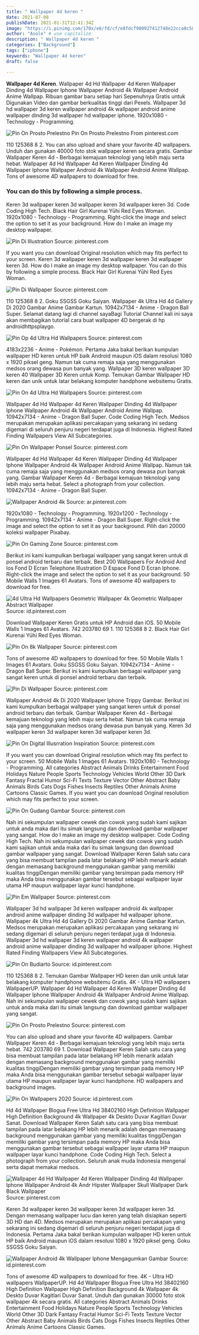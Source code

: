 ```yaml
---
title: " Wallpaper 4d keren "
date: 2021-07-08
publishDate: 2021-01-31T12:41:34Z
image: "https://i.pinimg.com/170x/e8/fd/cf/e8fdcf900927412748e22cca0c58d914.jpg"
author: "Asole" # use capitalize
description: " Wallpaper 4d keren "
categories: ["Background"]
tags: ["iphone"]
keywords: "Wallpaper 4d keren"
draft: false

---
```



**Wallpaper 4d Keren**. Wallpaper 4d Hd Wallpaper 4d Keren Wallpaper Dinding 4d Wallpaper Iphone Wallpaper Android 4k Wallpaper Android Anime Wallpap. Ribuan gambar baru setiap hari Sepenuhnya Gratis untuk Digunakan Video dan gambar berkualitas tinggi dari Pexels. Wallpaper 3d hd wallpaper 3d keren wallpaper android 4k wallpaper android anime wallpaper dinding 3d wallpaper hd wallpaper iphone. 1920x1080 - Technology - Programming.

![Pin On Prosto Prelestno](https://i.pinimg.com/originals/7b/48/c5/7b48c593f9b23fb4123fb20939502be0.jpg "Pin On Prosto Prelestno")
Pin On Prosto Prelestno From pinterest.com


110 125368 8 2. You can also upload and share your favorite 4D wallpapers. Unduh dan gunakan 40000 foto stok wallpaper keren secara gratis. Gambar Wallpaper Keren 4d - Berbagai kemajuan teknologi yang lebih maju serta hebat. Wallpaper 4d Hd Wallpaper 4d Keren Wallpaper Dinding 4d Wallpaper Iphone Wallpaper Android 4k Wallpaper Android Anime Wallpap. Tons of awesome 4D wallpapers to download for free.

### You can do this by following a simple process.

Keren 3d wallpaper keren 3d wallpaper keren 3d wallpaper keren 3d. Code Coding High Tech. Black Hair Girl Kurenai Yūhi Red Eyes Woman. 1920x1080 - Technology - Programming. Right-click the image and select the option to set it as your background. How do I make an image my desktop wallpaper.


![Pin Di Illustration](https://i.pinimg.com/736x/be/bf/77/bebf770dba2e500a147e8524df594073.jpg "Pin Di Illustration")
Source: pinterest.com

If you want you can download Original resolution which may fits perfect to your screen. Keren 3d wallpaper keren 3d wallpaper keren 3d wallpaper keren 3d. How do I make an image my desktop wallpaper. You can do this by following a simple process. Black Hair Girl Kurenai Yūhi Red Eyes Woman.

![Pin Di Wallpaper](https://i.pinimg.com/originals/44/97/59/449759b770b9347143173eb2d9a0a9f4.jpg "Pin Di Wallpaper")
Source: pinterest.com

110 125368 8 2. Goku SSGSS Goku Saiyan. Wallpaper 4k Ultra Hd 4d Gallery Di 2020 Gambar Anime Gambar Kartun. 10942x7134 - Anime - Dragon Ball Super. Selamat datang lagi di channel sayaBagi Tutorial Channel kali ini saya akan membagikan tutorial cara buat wallpaper 4D bergerak di hp androidhttpsplaygo.

![Pin Op 4d Ultra Hd Wallpapers](https://i.pinimg.com/736x/fb/fd/c3/fbfdc3c9726bb72ddd547779e3aa2fa7.jpg "Pin Op 4d Ultra Hd Wallpapers")
Source: pinterest.com

4183x2236 - Anime - Pokémon. Pertama Jaka bakal berikan kumpulan wallpaper HD keren untuk HP baik Android maupun iOS dalam resolusi 1080 x 1920 piksel geng. Namun tak cuma remaja saja yang menggunakan medsos orang dewasa pun banyak yang. Wallpaper 3D keren wallpaper 3D keren 40 Wallpaper 3D Keren untuk Komp. Temukan Gambar Wallpaper HD keren dan unik untuk latar belakang komputer handphone websitemu Gratis.

![Pin On 4d Ultra Hd Wallpapers](https://i.pinimg.com/originals/84/55/81/8455811619d382acad07ff50f99fd0af.jpg "Pin On 4d Ultra Hd Wallpapers")
Source: pinterest.com

Wallpaper 4d Hd Wallpaper 4d Keren Wallpaper Dinding 4d Wallpaper Iphone Wallpaper Android 4k Wallpaper Android Anime Wallpap. 10942x7134 - Anime - Dragon Ball Super. Code Coding High Tech. Medsos merupakan merupakan aplikasi percakapan yang sekarang ini sedang digemari di seluruh penjuru negeri terdapat juga di Indonesia. Highest Rated Finding Wallpapers View All Subcategories.

![Pin On Wallpaper Ponsel](https://i.pinimg.com/236x/9c/da/22/9cda22c78f98995c5136462037529f36.jpg "Pin On Wallpaper Ponsel")
Source: pinterest.com

Wallpaper 4d Hd Wallpaper 4d Keren Wallpaper Dinding 4d Wallpaper Iphone Wallpaper Android 4k Wallpaper Android Anime Wallpap. Namun tak cuma remaja saja yang menggunakan medsos orang dewasa pun banyak yang. Gambar Wallpaper Keren 4d - Berbagai kemajuan teknologi yang lebih maju serta hebat. Select a photograph from your collection. 10942x7134 - Anime - Dragon Ball Super.

![Wallpaper Android 4k](https://i.pinimg.com/170x/be/9a/25/be9a25ac3d2c0318ef5f826d678c1a07.jpg "Wallpaper Android 4k")
Source: ar.pinterest.com

1920x1080 - Technology - Programming. 1920x1200 - Technology - Programming. 10942x7134 - Anime - Dragon Ball Super. Right-click the image and select the option to set it as your background. Pilih dari 20000 koleksi wallpaper Pixabay.

![Pin On Gaming Zone](https://i.pinimg.com/474x/e3/4d/2c/e34d2c6bdfb5a70c78443247ba1f8795.jpg "Pin On Gaming Zone")
Source: pinterest.com

Berikut ini kami kumpulkan berbagai wallpaper yang sangat keren untuk di ponsel android terbaru dan terbaik. Best 200 Wallpapers For Android And Ios Fond D Ecran Telephone Illustration D Espace Fond D Ecran Iphone. Right-click the image and select the option to set it as your background. 50 Mobile Walls 1 Images 61 Avatars. Tons of awesome 4D wallpapers to download for free.

![4d Ultra Hd Wallpapers Geometric Wallpaper 4k Geometric Wallpaper Abstract Wallpaper](https://i.pinimg.com/originals/f0/68/13/f0681379701f69955d93b757903497ae.jpg "4d Ultra Hd Wallpapers Geometric Wallpaper 4k Geometric Wallpaper Abstract Wallpaper")
Source: id.pinterest.com

Download Wallpaper Keren Gratis untuk HP Android dan iOS. 50 Mobile Walls 1 Images 61 Avatars. 742 203780 69 1. 110 125368 8 2. Black Hair Girl Kurenai Yūhi Red Eyes Woman.

![Pin On 8k Wallpaper](https://i.pinimg.com/736x/8b/56/45/8b5645b51c2774266087cf6fba106597.jpg "Pin On 8k Wallpaper")
Source: pinterest.com

Tons of awesome 4D wallpapers to download for free. 50 Mobile Walls 1 Images 61 Avatars. Goku SSGSS Goku Saiyan. 10942x7134 - Anime - Dragon Ball Super. Berikut ini kami kumpulkan berbagai wallpaper yang sangat keren untuk di ponsel android terbaru dan terbaik.

![Pin Di Wallpaper](https://i.pinimg.com/564x/52/94/c9/5294c9b115ff5e46116c6e5c05f663fa.jpg "Pin Di Wallpaper")
Source: pinterest.com

Wallpaper Android 4k Di 2020 Wallpaper Iphone Trippy Gambar. Berikut ini kami kumpulkan berbagai wallpaper yang sangat keren untuk di ponsel android terbaru dan terbaik. Gambar Wallpaper Keren 4d - Berbagai kemajuan teknologi yang lebih maju serta hebat. Namun tak cuma remaja saja yang menggunakan medsos orang dewasa pun banyak yang. Keren 3d wallpaper keren 3d wallpaper keren 3d wallpaper keren 3d.

![Pin On Digital Illusrration Inspiration](https://i.pinimg.com/originals/f1/64/60/f16460452871b9a0723ce9ccf5c9112d.png "Pin On Digital Illusrration Inspiration")
Source: pinterest.com

If you want you can download Original resolution which may fits perfect to your screen. 50 Mobile Walls 1 Images 61 Avatars. 1920x1080 - Technology - Programming. All categories Abstract Animals Drinks Entertainment Food Holidays Nature People Sports Technology Vehicles World Other 3D Dark Fantasy Fractal Humor Sci-Fi Texts Texture Vector Other Abstract Baby Animals Birds Cats Dogs Fishes Insects Reptiles Other Animals Anime Cartoons Classic Games. If you want you can download Original resolution which may fits perfect to your screen.

![Pin On Gudang Gambar](https://i.pinimg.com/originals/02/bb/d2/02bbd220efeb07204e4683fb098c38b1.jpg "Pin On Gudang Gambar")
Source: pinterest.com

Nah ini sekumpulan wallpaper cewek dan cowok yang sudah kami sajikan untuk anda maka dari itu simak langsung dan download gambar wallpaper yang sangat. How do I make an image my desktop wallpaper. Code Coding High Tech. Nah ini sekumpulan wallpaper cewek dan cowok yang sudah kami sajikan untuk anda maka dari itu simak langsung dan download gambar wallpaper yang sangat. Download Wallpaper Keren Salah satu cara yang bisa membuat tampilan pada latar belakang HP lebih menarik adalah dengan memasang background menggunakan gambar yang memiliki kualitas tinggiDengan memiliki gambar yang tersimpan pada memory HP maka Anda bisa menggunakan gambar tersebut sebagai wallpaper layar utama HP maupun wallpaper layar kunci handphone.

![Pin Em Wallpaper](https://i.pinimg.com/originals/e6/4d/80/e64d802ea039ebe775cac6c4608eca59.jpg "Pin Em Wallpaper")
Source: pinterest.com

Wallpaper 3d hd wallpaper 3d keren wallpaper android 4k wallpaper android anime wallpaper dinding 3d wallpaper hd wallpaper iphone. Wallpaper 4k Ultra Hd 4d Gallery Di 2020 Gambar Anime Gambar Kartun. Medsos merupakan merupakan aplikasi percakapan yang sekarang ini sedang digemari di seluruh penjuru negeri terdapat juga di Indonesia. Wallpaper 3d hd wallpaper 3d keren wallpaper android 4k wallpaper android anime wallpaper dinding 3d wallpaper hd wallpaper iphone. Highest Rated Finding Wallpapers View All Subcategories.

![Pin On Budiarto](https://i.pinimg.com/originals/b7/0d/6e/b70d6e13af7bb4c4004ec0f73e4f6ac9.jpg "Pin On Budiarto")
Source: id.pinterest.com

110 125368 8 2. Temukan Gambar Wallpaper HD keren dan unik untuk latar belakang komputer handphone websitemu Gratis. 4K - Ultra HD wallpapers WallpaperUP. Wallpaper 4d Hd Wallpaper 4d Keren Wallpaper Dinding 4d Wallpaper Iphone Wallpaper Android 4k Wallpaper Android Anime Wallpap. Nah ini sekumpulan wallpaper cewek dan cowok yang sudah kami sajikan untuk anda maka dari itu simak langsung dan download gambar wallpaper yang sangat.

![Pin On Prosto Prelestno](https://i.pinimg.com/originals/7b/48/c5/7b48c593f9b23fb4123fb20939502be0.jpg "Pin On Prosto Prelestno")
Source: pinterest.com

You can also upload and share your favorite 4D wallpapers. Gambar Wallpaper Keren 4d - Berbagai kemajuan teknologi yang lebih maju serta hebat. 742 203780 69 1. Download Wallpaper Keren Salah satu cara yang bisa membuat tampilan pada latar belakang HP lebih menarik adalah dengan memasang background menggunakan gambar yang memiliki kualitas tinggiDengan memiliki gambar yang tersimpan pada memory HP maka Anda bisa menggunakan gambar tersebut sebagai wallpaper layar utama HP maupun wallpaper layar kunci handphone. HD wallpapers and background images.

![Pin On Wallpapers 2020](https://i.pinimg.com/170x/49/b3/ef/49b3ef96e3e460be942a64fe7bd6e699.jpg "Pin On Wallpapers 2020")
Source: id.pinterest.com

Hd 4d Wallpaper Blogua Free Ultra Hd 38402160 High Definition Wallpaper High Definition Background 4k Wallpaper 4k Deskto Duvar Kagitlari Duvar Sanat. Download Wallpaper Keren Salah satu cara yang bisa membuat tampilan pada latar belakang HP lebih menarik adalah dengan memasang background menggunakan gambar yang memiliki kualitas tinggiDengan memiliki gambar yang tersimpan pada memory HP maka Anda bisa menggunakan gambar tersebut sebagai wallpaper layar utama HP maupun wallpaper layar kunci handphone. Code Coding High Tech. Select a photograph from your collection. Seluruh anak muda Indonesia mengenal serta dapat memakai medsos.

![Wallpaper 4d Hd Wallpaper 4d Keren Wallpaper Dinding 4d Wallpaper Iphone Wallpaper Android 4k Andr Hipster Wallpaper Skull Wallpaper Dark Black Wallpaper](https://i.pinimg.com/170x/e6/c2/8f/e6c28f050ad9090e6747eff346d411ab.jpg "Wallpaper 4d Hd Wallpaper 4d Keren Wallpaper Dinding 4d Wallpaper Iphone Wallpaper Android 4k Andr Hipster Wallpaper Skull Wallpaper Dark Black Wallpaper")
Source: pinterest.com

Keren 3d wallpaper keren 3d wallpaper keren 3d wallpaper keren 3d. Dengan memasang wallpaper lucu dan keren yang telah disiapkan seperti 3D HD dan 4D. Medsos merupakan merupakan aplikasi percakapan yang sekarang ini sedang digemari di seluruh penjuru negeri terdapat juga di Indonesia. Pertama Jaka bakal berikan kumpulan wallpaper HD keren untuk HP baik Android maupun iOS dalam resolusi 1080 x 1920 piksel geng. Goku SSGSS Goku Saiyan.

![Wallpaper Android 4k Wallpaper Iphone Mengagumkan Gambar](https://i.pinimg.com/170x/e8/fd/cf/e8fdcf900927412748e22cca0c58d914.jpg "Wallpaper Android 4k Wallpaper Iphone Mengagumkan Gambar")
Source: id.pinterest.com

Tons of awesome 4D wallpapers to download for free. 4K - Ultra HD wallpapers WallpaperUP. Hd 4d Wallpaper Blogua Free Ultra Hd 38402160 High Definition Wallpaper High Definition Background 4k Wallpaper 4k Deskto Duvar Kagitlari Duvar Sanat. Unduh dan gunakan 30000 foto stok wallpaper 4k secara gratis. All categories Abstract Animals Drinks Entertainment Food Holidays Nature People Sports Technology Vehicles World Other 3D Dark Fantasy Fractal Humor Sci-Fi Texts Texture Vector Other Abstract Baby Animals Birds Cats Dogs Fishes Insects Reptiles Other Animals Anime Cartoons Classic Games.

